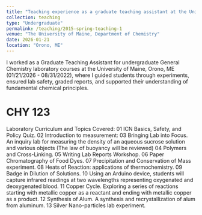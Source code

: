 ```yaml
---
title: "Teaching experience as a graduate teaching assistant at the University of Maine, Orono"
collection: teaching
type: "Undergraduate"
permalink: /teaching/2015-spring-teaching-1
venue: "The University of Maine, Department of Chemistry"
date: 2026-01-21
location: "Orono, ME"
---
```


I worked as a Graduate Teaching Assistant for undergraduate General Chemistry laboratory courses at the University of Maine, Orono, ME (01/21/2026 - 08/31/2022), where I guided students through experiments, ensured lab safety, graded reports, and supported their understanding of fundamental chemical principles.

CHY 123
======
Laboratory Curriculum and Topics Covered:
01 ICN Basics, Safety, and Policy Quiz. 
02 Introduction to measurement: 
03 Bringing Lab into Focus. An inquiry lab for measuring the density of an aqueous sucrose
solution and various objects (The law of buoyancy will be reviewed) 
04 Polymers and Cross-Linking.
05 Writing Lab Reports Workshop. 
06 Paper Chromatography of Food Dyes. 
07 Precipitation and Conservation of Mass experiment.
08 Heats of Reaction: applications of thermochemistry.
09 Badge in Dilution of Solutions. 
10 Using an Arduino device, students will capture infrared readings at two wavelengths
representing oxygenated and deoxygenated blood.
11 Copper Cycle. Exploring a series of reactions starting with metallic copper as a reactant
and ending with metallic copper as a product. 
12 Synthesis of Alum. A synthesis and recrystallization of alum from aluminum. 
13 Silver Nano-particles lab experiment. 



